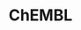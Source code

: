 ---
bigquery: https://console.cloud.google.com/bigquery?p=patents-public-data&d=ebi_chembl&page=dataset
citation: '"The ChEMBL database in 2017." Anna Gaulton, Anne Hersey, Michał Nowotka,
  A Patrícia Bento, Jon Chambers, David Mendez, Prudence Mutowo, Francis Atkinson,
  Louisa J Bellis, Elena Cibrián-Uhalte, Mark Davies, Nathan Dedman, Anneli Karlsson,
  María Paula Magariños, John P Overington, George Papadatos, Ines Smit, Andrew R
  Leach Nucleic acids Research (2017) 45 (Database Issue), D945-D954'
contributors: European Bioinformatics Institute
cost: None
description: ChEMBL Data is a manually curated database of small molecules used in
  drug discovery, including information about existing patented drugs.
documentation: 'schema: https://www.ebi.ac.uk/chembl/db_schema


  '
last_edit: 04/12/2022, 20:31:54
location: https://console.cloud.google.com/marketplace/product/google_patents_public_datasets/chembl
maintained_by: EMBL-EBI, an outstation of European Molecular Biology Laboratory
related_publications: '

  ChEMBL: towards direct deposition of bioassay data.


  Mendez D, Gaulton A, Bento AP, Chambers J, De Veij M, Félix E, Magariños MP, Mosquera
  JF, Mutowo P, Nowotka M, Gordillo-Marañón M, Hunter F, Junco L, Mugumbate G, Rodriguez-Lopez
  M, Atkinson F, Bosc N, Radoux CJ, Segura-Cabrera A, Hersey A, Leach AR.


  — Nucleic Acids Res. 2019; 47(D1):D930-D940. doi: 10.1093/nar/gky1075

  '
schema_fields:
- caloha_id
- oral
- standard_value
- value
- as_id
- patent_no
- potential_duplicate
- who_name
- molecule_type
- source_domain_id
- molecular_mechanism
- major_class
- cpd_str_alert_id
- standard_upper_value
- path
- species_group_flag
- hbd_lipinski
- alert_id
- standard_inchi
- confidence
- src_compound_id
- innovator_company
- annotation
- alogp
- molfile
- mc_target_accession
- previous_company
- withdrawn_country
- comp_class_id
- normal_range_min
- doc_type
- parent_go_id
- num_alerts
- domain_id
- canonical_smiles
- description
- level3_description
- publication_number
- compound_name
- l7
- delist_flag
- max_phase
- site_residues
- psa
- binding_site_comment
- tid_fixed
- l5
- published_type
- parenteral
- prediction_method
- comp_go_id
- activity_comment
- ridx
- prod_pat_id
- irac_code
- assay_desc
- action_type
- version
- mol_frac_id
- parameter_value
- acd_most_apka
- lle
- db_version
- last_page
- biocomp_id
- subgroup
- start_position
- oc_id
- site_name
- mc_organism
- met_conversion
- ddd_admr
- chebi_par_id
- level2_description
- target_mapping
- molsyn_id
- type
- who_extra
- src_description
- mc_target_name
- usan_stem_id
- stem_class
- standard_type
- data_validity_comment
- source
- year
- atc_code
- mesh_heading
- route
- last_active
- pchembl_value
- toid
- assay_class_id
- bao_id
- withdrawn_reason
- max_phase_for_ind
- title
- curation_comment
- hrac_class_id
- clo_id
- tid
- cidx
- approval_date
- mecref_id
- actsm_id
- sequence_md5sum
- disease_efficacy
- level2
- warning_description
- domain_name
- compsyn_id
- set_name
- usan_year
- drug_substance_flag
- mechanism_of_action
- chirality
- tissue_id
- strength
- level5
- accession
- product_id
- indication_class
- curated_by
- updated_on
- ddd_value
- standard_flag
- relation
- withdrawn_year
- cl_lincs_id
- cell_name
- frac_class_id
- formulation_id
- patent_id
- cx_logd
- efo_term
- num_lipinski_ro5_violations
- drugind_id
- parent_molregno
- ref_url
- cell_source_organism
- usan_substem
- synonyms
- first_in_class
- pathway_key
- irac_class_id
- smid
- units
- definition
- variant_id
- ddd_id
- mw_freebase
- frac_code
- normal_range_max
- cell_ontology_id
- published_units
- helm_notation
- withdrawn_class
- db_source
- assay_id
- warning_country
- predbind_id
- warning_type
- confidence_score
- mc_target_type
- component_type
- molregno
- l4
- acd_most_bpka
- active_ingredient
- l1
- dosage_form
- indref_id
- assay_type
- ddd_comment
- pref_name
- component_synonym
- cell_description
- full_mwt
- target_type
- relationship
- ad_type
- prodrug
- drug_product_flag
- l6
- label
- result_flag
- level4
- ddd_units
- organism
- cx_most_apka
- assay_strain
- assay_category
- cellosaurus_id
- protein_class_synonym
- mutation
- metref_id
- usan_stem
- stat
- patent_use_code
- pubmed_id
- idx
- orig_description
- warnref_id
- level3
- level1_description
- standard_text_value
- compound_key
- protclasssyn_id
- name
- qudt_units
- hba_lipinski
- sitecomp_id
- sei
- class_type
- mc_tax_id
- relationship_type
- topical
- substrate_record_id
- enzyme_tid
- doc_id
- heavy_atoms
- nda_type
- targcomp_id
- level1
- compd_id
- class_level
- ap_id
- bei
- parameter_type
- num_ro5_violations
- entity_type
- src_short_name
- sequence
- published_value
- doi
- natural_product
- alert_set_id
- mec_id
- job_id
- downgraded
- selectivity_comment
- first_approval
- assay_subcellular_fraction
- tax_id
- domain_type
- availability_type
- enzyme_name
- updated_by
- std_act_id
- full_molformula
- src_assay_id
- parent_id
- protein_class_desc
- bto_id
- company
- assay_param_id
- therapeutic_flag
- ref_id
- hba
- l8
- warning_class
- pathway_id
- mechanism_comment
- component_id
- withdrawn_flag
- active_molregno
- hbd
- country
- assay_tissue
- alert_name
- applicant_full_name
- assay_source
- level4_description
- molecular_species
- l3
- authors
- protein_class_id
- syn_type
- isoform
- hrac_code
- standard_inchi_key
- cx_most_bpka
- mol_irac_id
- polymer_flag
- cell_source_tissue
- priority
- cell_id
- aspect
- l2
- target_desc
- entity_id
- assay_tax_id
- upper_value
- mw_monoisotopic
- bao_endpoint
- src_id
- log_id
- usan_stem_definition
- mol_atc_id
- record_id
- mesh_id
- chembl_id
- comments
- targrel_id
- text_value
- research_stem
- co_stem_id
- rgid
- tbl
- uo_units
- cx_logp
- submission_date
- stem
- metabolite_record_id
- status
- mol_hrac_id
- rtb
- published_relation
- warning_id
- related_tid
- assay_organism
- qed_weighted
- met_id
- met_comment
- direct_interaction
- activity_count
- ingredient
- creation_date
- assay_cell_type
- structure_type
- ro3_pass
- volume
- dosed_ingredient
- ass_cls_map_id
- abstract
- trade_name
- inorganic_flag
- parent_type
- assay_test_type
- standard_relation
- homologue
- aromatic_rings
- domain_description
- drug_record_id
- warning_year
- le
- issue
- smarts
- black_box_warning
- efo_id
- aidx
- journal
- end_position
- uberon_id
- activity_id
- relationship_desc
- res_stem_id
- go_id
- short_name
- patent_expire_date
- site_id
- acd_logd
- bao_format
- ref_type
- standard_units
- first_page
- cell_source_tax_id
- acd_logp
shortname: chembl
tags:
- biotechnology
- health
- chemical
- bioinformatics
- medical
terms_of_use: CC BY-SA 3.0
title: ChEMBL
uuid: e232a192-965c-4ec9-904c-155b6dfe56c5
---